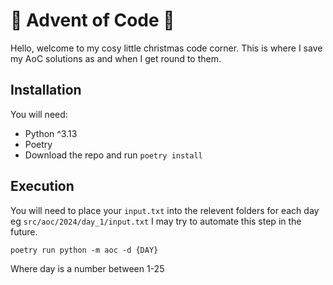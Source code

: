 # 🎄 Advent of Code 🎄

Hello, welcome to my cosy little christmas code corner. This is where I save my AoC solutions as and when I get round to them.

## Installation
You will need:
- Python ^3.13
- Poetry
- Download the repo and run `poetry install`

## Execution
You will need to place your `input.txt` into the relevent folders for each day eg `src/aoc/2024/day_1/input.txt` I may try to automate this step in the future.

```shell
poetry run python -m aoc -d {DAY}
```

Where day is a number between 1-25
